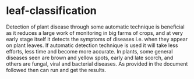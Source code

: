 # leaf-classification
Detection of plant disease through some automatic technique is beneficial as it reduces a large work of monitoring in big farms of crops, and at very early stage itself 
it detects the symptoms of diseases i.e. when they appear on plant leaves. If automatic detection technique is used it will take less efforts, less time and become more accurate.
In plants, some general diseases seen are brown and yellow spots, early and late scorch, and others are fungal, viral and bacterial diseases.
As provided in the document followed then can run and get the results.
